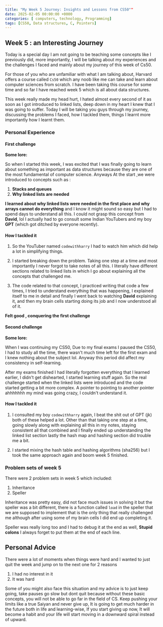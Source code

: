 ```yaml
---
title: "My Week 5 Journey: Insights and Lessons from CS50""
date: 2025-02-05 00:00:00 +0000
categories: [ computers, technology, Programming]
tags: [CS50, Data structures, C, Pointers]
---
```

## Week 5 : an Interesting  Journey
Today is a special day I am not going to be teaching some concepts like I previously did, more importantly, I will be talking about my experiences and the challenges I faced and mainly about my journey of this week of Cs50. 

For those of you who are unfamiliar with what I am talking about, Harvard offers a course called `Cs50` which any noob like me can take and learn about computer sciences from scratch. I have been taking this course for some time and so far I have reached week 5 which is all about data structures. 

This week really made my head hurt, I hated almost every second of it as soon as I got introduced to linked lists, deep down in my heart I knew that I was going to suffer. Today I will be taking you guys through my journey, discussing the problems I faced, how I tackled them, things I learnt more importantly how I learnt them.

### Personal Experience

#### First challenge
**Some lore:**

So when I started this week, I was excited that I was finally going to learn about something as important as data structures because they are one of the most fundamental of computer science. Anyways At the start ,we were introduced to concepts such as :
	
1. **Stacks and queues**
2. **Why linked lists are needed**

**I learned about why linked lists were needed in the first place and why arrays cannot do everything** and I know it might sound so easy but I had to spend days to understand all this. I could not grasp this concept from **David**, lol  I actually had to go consult some Indian YouTubers and my boy **GPT** (which got ditched by everyone recently).

#### How I tackled it
1. So the YouTuber named `codewithharry` I had to watch him which did help a lot in simplifying things.

2. I started breaking down the problem. Taking one step at a time and most importantly I never forgot to take notes of all this. I literally have different sections related to linked lists in which I go about explaining all the concepts that challenged me.

3. The code related to that concept, I practiced writing that code a few times, I tried to understand everything that was happening, I explained itself to me in detail and finally I went back to watching **David** explaining it, and then my brain cells starting doing its job and I now understood all of it.

**Felt good , conquering the first challenge**

#### Second challenge

**Some lore:**

When I was continuing my CS50, Due to my final exams I paused the CS50, I had to study all the time, there wasn't much time left for the first exam and I knew nothing about the subject lol. Anyway this period did affect my consistency in self-learning.

After my exams finished I had literally forgotten everything that I learned earlier, I didn't get dishearted, I started learning stuff again. So the real challenge started when the linked lists were introduced and the code started getting a bit more complex. A pointer to pointing to another pointer ahhhhhhh my mind was going crazy, I couldn't understand it.

#### How I tackled it
1. I consulted my boy `codewithharry` again, I beat the shit out of GPT (jk) both of these helped a lot. Other than that taking one step at a time, going slowly along with explaining all this in my notes, staying consistent all that combined and I finally ended up understanding the linked list section lastly the hash map and hashing section did trouble me a bit.

2. I started mixing the hash table and hashing algorithms (sha256) but  I took the same approach again and boom week 5 finished.

### Problem sets of week 5
There were 2 problem sets in week 5 which included:
1. Inheritance
2. Speller

Inheritance was pretty easy, did not face much issues in solving it but the speller was a bit different, there is a function called `load` in the speller that we are supposed to implement that is the only thing that really challenged me although after using some of 
my brain cells I did end up completing it.

Speller was really long too and I had to debug it at the end as well, **Stupid colons** I always forget to put them at the end of each line. 

## Personal Advice

There were a lot of moments when things were hard and I wanted to just quit the week and jump on to the next one for 2 reasons 

1. I had no interest in it
2. It was hard

Some of you might also face this situation and my advice is to just keep going, take pauses go slow but dont quit because without these basic concepts, you will not be able to go far in the field of CS.  Keep pushing your limits like a true Saiyan and never give up, It is going to get much harder in the future both in life and learning-wise, If you start giving up now, It will become a habit and your life will start moving in a downward spiral instead of upward.
